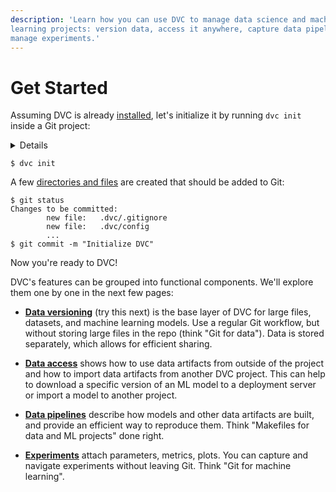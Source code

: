 ```yaml
---
description: 'Learn how you can use DVC to manage data science and machine
learning projects: version data, access it anywhere, capture data pipelines, and
manage experiments.'
---
```


# Get Started

Assuming DVC is already [installed](/doc/install), let's initialize it by
running `dvc init` inside a Git project:

<details>

### ⚙️ Expand to prepare the project.

In expandable sections that start with the ⚙️ emoji, we'll be providing more
information for those trying to run the commands. It's up to you to pick the
best way to read the material - read the text (skip sections like this, and it
should be enough to understand the idea of DVC), or try to run them and get the
first hand experience.

We'll be building an NLP project from scratch together. The end result is
published on [GitHub](https://github.com/iterative/example-get-started).

Let's start with `git init`:

```dvc
$ mkdir example-get-started
$ cd example-get-started
$ git init
```

</details>

```dvc
$ dvc init
```

A few [directories and files](/doc/user-guide/dvc-internals) are created that
should be added to Git:

```dvc
$ git status
Changes to be committed:
        new file:   .dvc/.gitignore
        new file:   .dvc/config
        ...
$ git commit -m "Initialize DVC"
```

Now you're ready to DVC!

DVC's features can be grouped into functional components. We'll explore them one
by one in the next few pages:

- [**Data versioning**](/doc/start/data-versioning) (try this next) is the base
  layer of DVC for large files, datasets, and machine learning models. Use a
  regular Git workflow, but without storing large files in the repo (think "Git
  for data"). Data is stored separately, which allows for efficient sharing.

- [**Data access**](/doc/start/data-access) shows how to use data artifacts from
  outside of the project and how to import data artifacts from another DVC
  project. This can help to download a specific version of an ML model to a
  deployment server or import a model to another project.

- [**Data pipelines**](/doc/start/data-pipelines) describe how models and other
  data artifacts are built, and provide an efficient way to reproduce them.
  Think "Makefiles for data and ML projects" done right.

- [**Experiments**](/doc/start/experiments) attach parameters, metrics, plots.
  You can capture and navigate experiments without leaving Git. Think "Git for
  machine learning".
